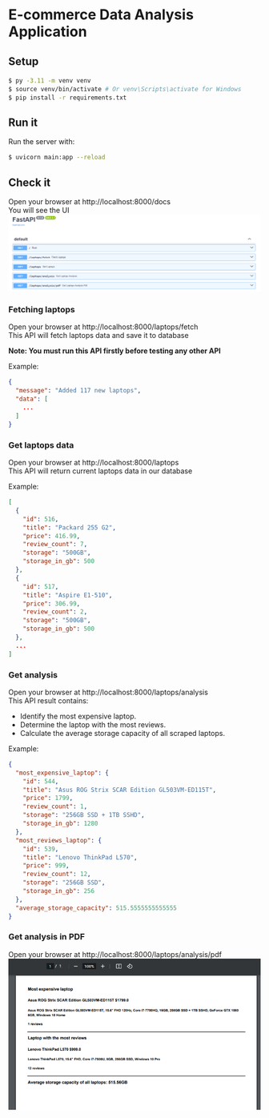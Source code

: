 # E-commerce Data Analysis Application

## Setup

```bash
$ py -3.11 -m venv venv
$ source venv/bin/activate # Or venv\Scripts\activate for Windows
$ pip install -r requirements.txt
```

## Run it

Run the server with:

```bash
$ uvicorn main:app --reload
```

## Check it

Open your browser at http://localhost:8000/docs  
You will see the UI
![docs_image.png](docs/docs_image.png)

### Fetching laptops

Open your browser at http://localhost:8000/laptops/fetch  
This API will fetch laptops data and save it to database

**Note: You must run this API firstly before testing any other API**

Example:

```json lines
{
  "message": "Added 117 new laptops",
  "data": [
    ...
  ]
}
```

### Get laptops data

Open your browser at http://localhost:8000/laptops  
This API will return current laptops data in our database

Example:

```json lines
[
  {
    "id": 516,
    "title": "Packard 255 G2",
    "price": 416.99,
    "review_count": 7,
    "storage": "500GB",
    "storage_in_gb": 500
  },
  {
    "id": 517,
    "title": "Aspire E1-510",
    "price": 306.99,
    "review_count": 2,
    "storage": "500GB",
    "storage_in_gb": 500
  },
  ...
]
```

### Get analysis

Open your browser at http://localhost:8000/laptops/analysis  
This API result contains:

- Identify the most expensive laptop.
- Determine the laptop with the most reviews.
- Calculate the average storage capacity of all scraped laptops.

Example:

```json
{
  "most_expensive_laptop": {
    "id": 544,
    "title": "Asus ROG Strix SCAR Edition GL503VM-ED115T",
    "price": 1799,
    "review_count": 1,
    "storage": "256GB SSD + 1TB SSHD",
    "storage_in_gb": 1280
  },
  "most_reviews_laptop": {
    "id": 539,
    "title": "Lenovo ThinkPad L570",
    "price": 999,
    "review_count": 12,
    "storage": "256GB SSD",
    "storage_in_gb": 256
  },
  "average_storage_capacity": 515.5555555555555
}
```

### Get analysis in PDF

Open your browser at http://localhost:8000/laptops/analysis/pdf
![analysis_pdf_image.png](docs/analysis_pdf_image.png)